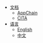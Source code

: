 * [文档]()
  * [AppChain](zh-cn/appchain/get-started/intro)
  * [CITA](zh-cn/cita/cita/welcome)
* [语言]()
  * [English](/en-us/)
  * [中文](/zh-cn/)